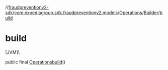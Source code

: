 //[fraudpreventionv2-sdk](../../../../index.md)/[com.expediagroup.sdk.fraudpreventionv2.models](../../index.md)/[Operations](../index.md)/[Builder](index.md)/[build](build.md)

# build

[JVM]\

public final [Operations](../index.md)[build](build.md)()
